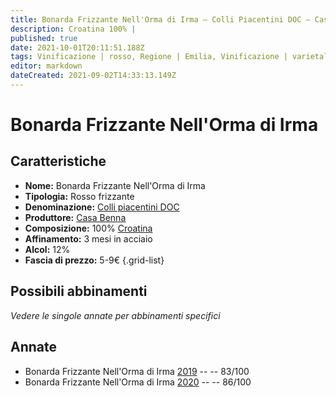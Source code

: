```yaml
---
title: Bonarda Frizzante Nell'Orma di Irma – Colli Piacentini DOC – Casa Benna – Emilia (IT) – 5-9€ – 2★-3★
description: Croatina 100% | 
published: true
date: 2021-10-01T20:11:51.188Z
tags: Vinificazione | rosso, Regione | Emilia, Vinificazione | varietale, Vinificazione | frizzante, Valutazioni | 3 stelle, Vitigni | Croatina, Prezzi | 5-9€
editor: markdown
dateCreated: 2021-09-02T14:33:13.149Z
---
```


# Bonarda Frizzante Nell'Orma di Irma 

## Caratteristiche
- **Nome:** Bonarda Frizzante Nell'Orma di Irma 
- **Tipologia:** Rosso frizzante
- **Denominazione:** [Colli piacentini DOC](/denominazioni/Italia/Emilia/DOC/Colli-Piacentini)
- **Produttore:** [Casa Benna](/produttori/Italia/Emilia/Casa-Benna) 
- **Composizione:** 100% [Croatina](/vitigni/Italia/bacca-nera/croatina)
- **Affinamento:** 3 mesi in acciaio
- **Alcol:** 12%
- **Fascia di prezzo:** 5-9€
{.grid-list}

## Possibili abbinamenti
*Vedere le singole annate per abbinamenti specifici*

## Annate
- Bonarda Frizzante Nell'Orma di Irma [2019](/vini/Italia/Emilia/Casa-Benna/Bonarda-Frizzante-Nell-Orma-di-Irma/2019) -- <span class="star-2"></span> -- 83/100
- Bonarda Frizzante Nell'Orma di Irma [2020](/vini/Italia/Emilia/Casa-Benna/Bonarda-Frizzante-Nell-Orma-di-Irma/2020) -- <span class="star-3"></span> -- 86/100

